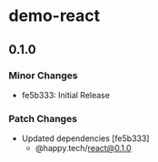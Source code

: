 # demo-react

## 0.1.0

### Minor Changes

- fe5b333: Initial Release

### Patch Changes

- Updated dependencies [fe5b333]
  - @happy.tech/react@0.1.0
